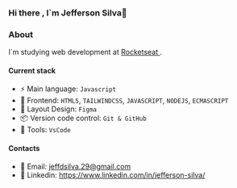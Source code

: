 ### Hi there , I`m Jefferson Silva👋

### About
 I`m studying web development at [Rocketseat ](https://www.rocketseat.com.br/).

 #### Current stack

 - ⚡️ Main language: `Javascript`
 - 🎉 Frontend: `HTML5`, `TAILWINDCSS`, `JAVASCRIPT`, `NODEJS`, `ECMASCRIPT`
 - 🎨 Layout Design: `Figma`
 - 📦️ Version code control: `Git & GitHub`
 - 🔧 Tools: `VsCode`

#### Contacts

- 📩 Email: jeffdsilva.29@gmail.com
- 👤 Linkedin: https://www.linkedin.com/in/jefferson-silva/
